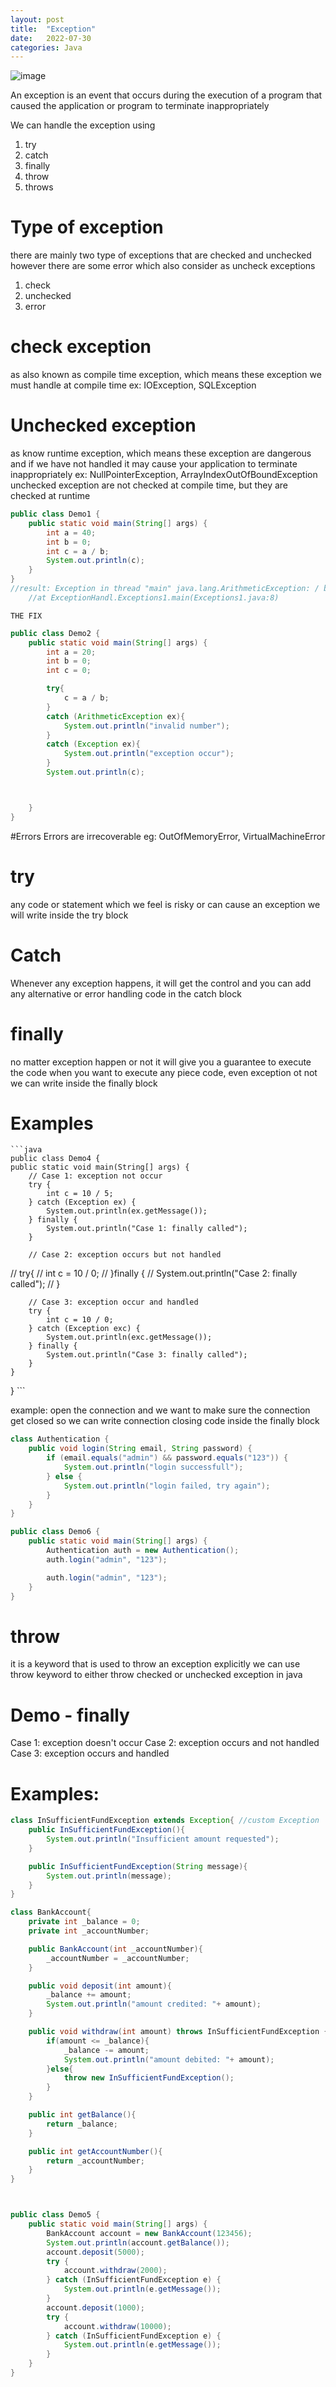 ```yaml
---
layout: post
title:  "Exception"
date:   2022-07-30
categories: Java 
---
```

![image](https://user-images.githubusercontent.com/8829018/183101852-c57d615a-1cc8-49b4-899d-23fac36a34d7.png)


An exception is an event that occurs during the execution of a program that caused the application or program
to terminate inappropriately

We can handle the exception using
1. try
2. catch
3. finally
4. throw
5. throws

# Type of exception
there are mainly two type of exceptions that are checked and unchecked
however there are some error which also consider as uncheck exceptions
1. check
2. unchecked
3. error

# check exception
as also known as compile time exception, which means these exception we must handle at compile time
ex: IOException, SQLException

# Unchecked exception
as know runtime exception, which means these exception are dangerous and if we have not handled it may cause
your application to terminate inappropriately
ex: NullPointerException, ArrayIndexOutOfBoundException unchecked exception are not checked at 
compile time, but they are checked at runtime
```java
public class Demo1 {
    public static void main(String[] args) {
        int a = 40;
        int b = 0;
        int c = a / b;
        System.out.println(c);
    }
}
//result: Exception in thread "main" java.lang.ArithmeticException: / by zero
	//at ExceptionHandl.Exceptions1.main(Exceptions1.java:8)

```
`THE FIX` 
```java
public class Demo2 {
    public static void main(String[] args) {
        int a = 20;
        int b = 0;
        int c = 0;

        try{
            c = a / b;
        }
        catch (ArithmeticException ex){
            System.out.println("invalid number");
        }
        catch (Exception ex){
            System.out.println("exception occur");
        }
        System.out.println(c);



    }
}
```

#Errors
Errors are irrecoverable eg: OutOfMemoryError, VirtualMachineError


# try
any code or statement which we feel is risky or can cause an exception we will write inside the try block

# Catch
Whenever any exception happens, it will get the control and you can add any alternative or error handling
code in the catch block

# finally
no matter exception happen or not it will give you a guarantee to execute the code 
when you want to execute any piece code, even exception ot not we can write inside the finally block

# Examples 
    ```java
    public class Demo4 {
    public static void main(String[] args) {
        // Case 1: exception not occur
        try {
            int c = 10 / 5;
        } catch (Exception ex) {
            System.out.println(ex.getMessage());
        } finally {
            System.out.println("Case 1: finally called");
        }

        // Case 2: exception occurs but not handled
//        try{
//            int c = 10 / 0;
//        }finally {
//            System.out.println("Case 2: finally called");
//        }

        // Case 3: exception occur and handled
        try {
            int c = 10 / 0;
        } catch (Exception exc) {
            System.out.println(exc.getMessage());
        } finally {
            System.out.println("Case 3: finally called");
        }
    }
}
    ```

example: open the connection and we want to make sure the connection get closed so we can write connection
closing code inside the finally block

```java
class Authentication {
    public void login(String email, String password) {
        if (email.equals("admin") && password.equals("123")) {
            System.out.println("login successfull");
        } else {
            System.out.println("login failed, try again");
        }
    }
}

public class Demo6 {
    public static void main(String[] args) {
        Authentication auth = new Authentication();
        auth.login("admin", "123");

        auth.login("admin", "123");
    }
}
```


# throw
it is a keyword that is used to throw an exception explicitly
we can use throw keyword to either throw checked or unchecked exception in java

# Demo - finally
Case 1: exception doesn't occur
Case 2: exception occurs and not handled
Case 3: exception occurs and handled

# Examples:

```java
class InSufficientFundException extends Exception{ //custom Exception
    public InSufficientFundException(){
        System.out.println("Insufficient amount requested");
    }

    public InSufficientFundException(String message){
        System.out.println(message);
    }
}

class BankAccount{
    private int _balance = 0;
    private int _accountNumber;

    public BankAccount(int _accountNumber){
        _accountNumber = _accountNumber;
    }

    public void deposit(int amount){
        _balance += amount;
        System.out.println("amount credited: "+ amount);
    }

    public void withdraw(int amount) throws InSufficientFundException {
        if(amount <= _balance){
            _balance -= amount;
            System.out.println("amount debited: "+ amount);
        }else{
            throw new InSufficientFundException();
        }
    }

    public int getBalance(){
        return _balance;
    }

    public int getAccountNumber(){
        return _accountNumber;
    }
}



public class Demo5 {
    public static void main(String[] args) {
        BankAccount account = new BankAccount(123456);
        System.out.println(account.getBalance());
        account.deposit(5000);
        try {
            account.withdraw(2000);
        } catch (InSufficientFundException e) {
            System.out.println(e.getMessage());
        }
        account.deposit(1000);
        try {
            account.withdraw(10000);
        } catch (InSufficientFundException e) {
            System.out.println(e.getMessage());
        }
    }
}
```